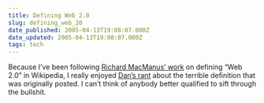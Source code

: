 ```yaml
---
title: Defining Web 2.0
slug: defining_web_20
date_published: 2005-04-13T19:08:07.000Z
date_updated: 2005-04-13T19:08:07.000Z
tags: tech
---
```


Because I’ve been following [Richard MacManus’ work](http://www.readwriteweb.com/archives/002690.php) on defining “Web 2.0” in Wikipedia, I really enjoyed [Dan’s rant](http://stilicho.blogspot.com/2005/04/blank-corporate-verse.html) about the terrible definition that was originally posted. I can’t think of anybody better qualified to sift through the bullshit.
